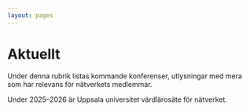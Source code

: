 ```yaml
---
layout: pages
---
```


# Aktuellt

Under denna rubrik listas kommande konferenser, utlysningar med mera som har relevans för nätverkets medlemmar.

Under 2025–2026 är Uppsala universitet värdlärosäte för nätverket. 

